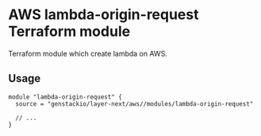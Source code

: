 # AWS lambda-origin-request Terraform module

Terraform module which create lambda on AWS.

## Usage

```hcl
module "lambda-origin-request" {
  source = "genstackio/layer-next/aws//modules/lambda-origin-request"

  // ...
}
```
